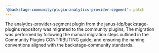 ```yaml
---
'@backstage-community/plugin-analytics-provider-segment': patch
---
```


The analytics-provider-segment plugin from the janus-idp/backstage-plugins repository was migrated to the community plugins, The migration was performed by following the manual migration steps outlined in the Community Plugins CONTRIBUTING guide, and ensuring the naming conventions aligned with the backstage-community standards.
